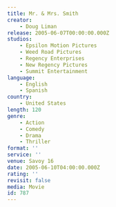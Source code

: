 ```yaml
---
title: Mr. & Mrs. Smith
creator:
    - Doug Liman
release: 2005-06-07T00:00:00.000Z
studios:
    - Epsilon Motion Pictures
    - Weed Road Pictures
    - Regency Enterprises
    - New Regency Pictures
    - Summit Entertainment
language:
    - English
    - Spanish
country:
    - United States
length: 120
genre:
    - Action
    - Comedy
    - Drama
    - Thriller
format: ''
service: ''
venue: Savoy 16
date: 2005-06-10T04:00:00.000Z
rating: ''
revisit: false
media: Movie
id: 787
---
```



